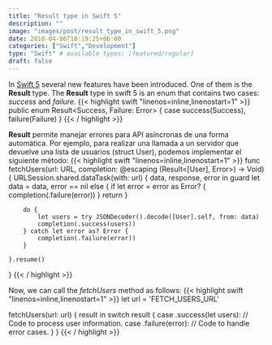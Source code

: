 ```yaml
---
title: "Result type in Swift 5"
description: ""
image: "images/post/result_type_in_swift_5.png"
date: 2018-04-06T18:19:25+06:00
categories: ["Swift","Development"]
type: "Swift" # available types: [featured/regular]
draft: false
---
```


In [Swift 5](https://swift.org/blog/swift-5-released/) several new features have been introduced. One of them is the **Result** type. The **Result** type in swift 5 is an enum that contains two cases: *success* and *failure*.
{{< highlight swift  "linenos=inline,linenostart=1" >}}
public enum Result<Success, Failure: Error> {
    case success(Success), failure(Failure)
}
{{< / highlight >}}

**Result** permite manejar errores para API asíncronas de una forma automática. Por ejemplo, para realizar una llamada a un servidor que devuelve una lista de usuarios (struct User), podemos implementar el siguiente método:
{{< highlight swift  "linenos=inline,linenostart=1" >}}
func fetchUsers(url: URL, completion: @escaping (Result<[User], Error>) -> Void) {
    URLSession.shared.dataTask(with: url) { data, response, error in
        guard let data = data, error == nil else {
            if let error = error as Error? {
                completion(.failure(error))
            }
            return
        }

        do {
            let users = try JSONDecoder().decode([User].self, from: data)
            completion(.success(users))
        } catch let error as? Error {
            completion(.failure(error))
        }

    }.resume()
}
{{< / highlight >}}

Now, we can call the *fetchUsers* method as follows:
{{< highlight swift  "linenos=inline,linenostart=1" >}}
let  url = 'FETCH_USERS_URL'

fetchUsers(url: url) { result in
    switch result {
        case .success(let users):
            // Code to process user information.
        case .failure(error):
            // Code to handle error cases.
    }
}
{{< / highlight >}}
